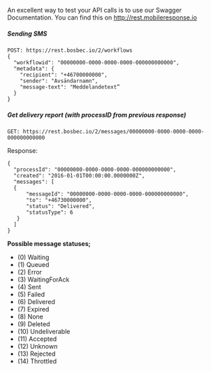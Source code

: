 An excellent way to test your API calls is to use our Swagger Documentation. You can find this on http://rest.mobileresponse.io

##### Sending SMS

```
POST: https://rest.bosbec.io/2/workflows
{
  "workflowid": "00000000-0000-0000-0000-000000000000",
  "metadata": {
    "recipient": "+46700000000",
    "sender": "Avsändarnamn",
    "message-text": "Meddelandetext”
  }
}
```

##### Get delivery report (with processID from previous response)

```
GET: https://rest.bosbec.io/2/messages/00000000-0000-0000-0000-000000000000
```

Response:

```
{
  "processId": "00000000-0000-0000-0000-000000000000",
  "created": "2016-01-01T00:00:00.0000000Z",
  "messages": [
  {
      "messageId": "00000000-0000-0000-0000-000000000000",
      "to": "+46730000000",
      "status": "Delivered",
      "statusType": 6
   }
  ]
}
```

**Possible message statuses;**
* (0) Waiting
* (1) Queued
* (2) Error
* (3) WaitingForAck
* (4) Sent
* (5) Failed
* (6) Delivered
* (7) Expired
* (8) None
* (9) Deleted
* (10) Undeliverable
* (11) Accepted
* (12) Unknown
* (13) Rejected
* (14) Throttled
